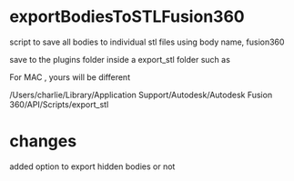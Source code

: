 # exportBodiesToSTLFusion360
script to save all bodies to individual stl files using body name, fusion360


save to the plugins folder inside a export_stl folder such as

For MAC , yours will be different

/Users/charlie/Library/Application Support/Autodesk/Autodesk Fusion 360/API/Scripts/export_stl




# changes

  added option to export hidden bodies or not
  

